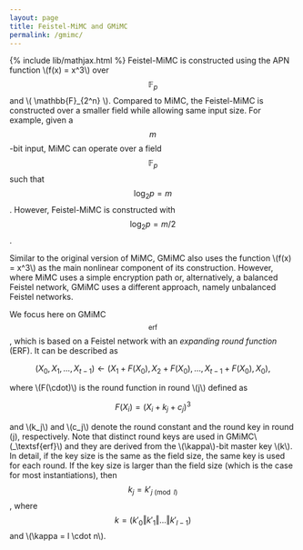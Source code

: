 ```yaml
---
layout: page
title: Feistel-MiMC and GMiMC 
permalink: /gmimc/
---
```


{% include lib/mathjax.html %}
Feistel-MiMC is constructed using the APN function \\(f(x) = x^3\\) over $$ \mathbb{F}_p $$ and \\( \mathbb{F}_{2^n} \\). Compared to MiMC, the Feistel-MiMC is constructed over a smaller field while allowing same input size. For example, given a $$m$$-bit input, MiMC can operate over a field $$\mathbb{F}_p$$ such that $$\log_2 p = m$$. However, Feistel-MiMC is constructed with $$\log_2 p = m/2$$.       

Similar to the original version of MiMC, GMiMC also uses the function \\(f(x) = x^3\\) as the main nonlinear component of its construction. However, where MiMC uses a simple encryption path or, alternatively, a balanced Feistel network, GMiMC uses a different approach, namely unbalanced Feistel networks.

We focus here on GMiMC$$_\textsf{erf}$$, which is based on a Feistel network with an _expanding round function_ (ERF). It can be described as

$$
(X_0, X_1, \dots, X_{t-1}) \leftarrow (X_1 + F(X_0), X_2 + F(X_0), \dots, X_{t-1} + F(X_0), X_0),
$$

where \\(F(\cdot)\\) is the round function in round \\(j\\) defined as

$$
F(X_i) = (X_i + k_j + c_j)^3
$$

and \\(k_j\\) and \\(c_j\\) denote the round constant and the round key in round \(j\), respectively. Note that distinct round keys are used in GMiMC\\(_\textsf{erf}\\) and they are derived from the \\(\kappa\\)-bit master key \\(k\\). In detail, if the key size is the same as the field size, the same key is used for each round. If the key size is larger than the field size (which is the case for most instantiations), then $$k_j = k'_{j \pmod{l}} $$, where $$k = (k'_0  \Vert k'_1  \Vert \dots  \Vert k'_{l-1}) $$ and \\(\kappa = l \cdot n\\). 